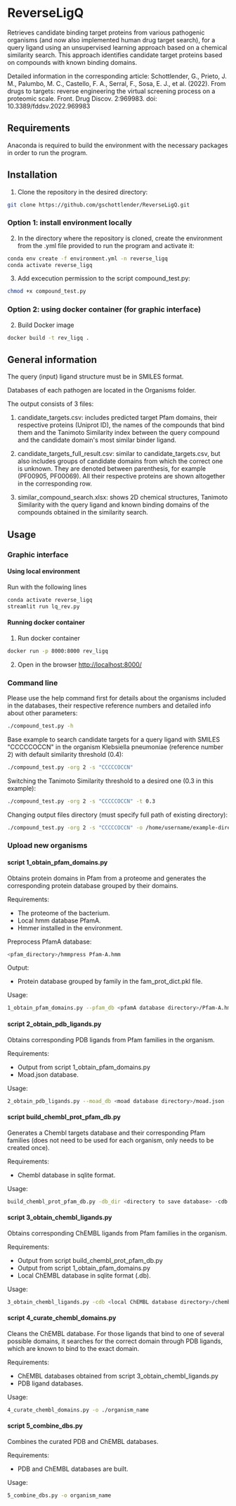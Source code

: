 # ReverseLigQ
Retrieves candidate binding target proteins from various pathogenic organisms (and now also implemented human drug target search), for a query ligand using an unsupervised learning approach based on a chemical similarity search. This approach identifies candidate target proteins based on compounds with known binding domains.

Detailed information in the corresponding article: Schottlender, G., Prieto, J. M., Palumbo, M. C., Castello, F. A., Serral, F., Sosa, E. J., et al. (2022). From drugs to targets: reverse engineering the virtual screening process on a proteomic scale. Front. Drug Discov. 2:969983. doi: 10.3389/fddsv.2022.969983

## Requirements
Anaconda is required to build the environment with the necessary packages in order to run the program.
 

## Installation
1. Clone the repository in the desired directory:
```sh
git clone https://github.com/gschottlender/ReverseLigQ.git
```
### Option 1: install environment locally
2. In the directory where the repository is cloned, create the environment from the .yml file provided to run the program and activate it:

```sh
conda env create -f environment.yml -n reverse_ligq
conda activate reverse_ligq
```
3. Add excecution permission to the script compound_test.py:
```sh
chmod +x compound_test.py
```

### Option 2: using docker container (for graphic interface)
2. Build Docker image
```sh
docker build -t rev_ligq .
```

## General information
The query (input) ligand structure must be in SMILES format.

Databases of each pathogen are located in the Organisms folder.

The output consists of 3 files:

1. candidate_targets.csv: includes predicted target Pfam domains, their respective proteins (Uniprot ID), the names of the compounds that bind them and the Tanimoto Similarity index between the query compound and the candidate domain's most similar binder ligand.

2. candidate_targets_full_result.csv: similar to candidate_targets.csv, but also includes groups of candidate domains from which the correct one is unknown. They are denoted between parenthesis, for example (PF00905, PF00069). All their respective proteins are shown altogether in the corresponding row.

3. similar_compound_search.xlsx: shows 2D chemical structures, Tanimoto Similarity with the query ligand and known binding domains of the compounds obtained in the similarity search.

## Usage

### Graphic interface
#### Using local environment
Run with the following lines
```sh
conda activate reverse_ligq
streamlit run lq_rev.py
```

#### Running docker container
1. Run docker container
```sh
docker run -p 8000:8000 rev_ligq
```
2. Open in the browser [http://localhost:8000/](http://localhost:8000/)

### Command line
Please use the help command first for details about the organisms included in the databases, their respective reference numbers and detailed info about other parameters:
```sh
./compound_test.py -h
```
Base example to search candidate targets for a query ligand with SMILES "CCCCCOCCN" in the organism Klebsiella pneumoniae (reference number 2) with default similarity threshold (0.4): 
```sh
./compound_test.py -org 2 -s "CCCCCOCCN"
```
Switching the Tanimoto Similarity threshold to a desired one (0.3 in this example):
```sh
./compound_test.py -org 2 -s "CCCCCOCCN" -t 0.3
```
Changing output files directory (must specify full path of existing directory):
```sh
./compound_test.py -org 2 -s "CCCCCOCCN" -o /home/username/example-directory/
```

### Upload new organisms

#### script 1_obtain_pfam_domains.py

Obtains protein domains in Pfam from a proteome and generates the corresponding protein database grouped by their domains.

Requirements: 
- The proteome of the bacterium.
- Local hmm database PfamA.
- Hmmer installed in the environment.

Preprocess PfamA database:
```sh
<pfam_directory>/hmmpress Pfam-A.hmm
```

Output:
- Protein database grouped by family in the fam_prot_dict.pkl file.

Usage:
```sh
1_obtain_pfam_domains.py --pfam_db <pfamA database directory>/Pfam-A.hmm -i ./<organism proteome directory>/organism_proteome.fasta -o ./organism_name
```

#### script 2_obtain_pdb_ligands.py

Obtains corresponding PDB ligands from Pfam families in the organism.

Requirements:
- Output from script 1_obtain_pfam_domains.py
- Moad.json database.

Usage: 

```sh
2_obtain_pdb_ligands.py --moad_db <moad database directory>/moad.json -o ./organism_name
```
#### script build_chembl_prot_pfam_db.py

Generates a Chembl targets database and their corresponding Pfam families (does not need to be used for each organism, only needs to be created once).

Requirements:
- Chembl database in sqlite format.

Usage:

```sh
build_chembl_prot_pfam_db.py -db_dir <directory to save database> -cdb <chembl database directory>/chembl_<version>.db
```

#### script 3_obtain_chembl_ligands.py

Obtains corresponding ChEMBL ligands from Pfam families in the organism.

Requirements:
- Output from script build_chembl_prot_pfam_db.py
- Output from script 1_obtain_pfam_domains.py 
- Local ChEMBL database in sqlite format (.db).

Usage:

```sh
3_obtain_chembl_ligands.py -cdb <local ChEMBL database directory>/chembl_32.db -tdb <directory to store ChEMBL targets database and Pfam families> -o ./organism_name
```

#### script 4_curate_chembl_domains.py

Cleans the ChEMBL database. For those ligands that bind to one of several possible domains, it searches for the correct domain through PDB ligands, which are known to bind to the exact domain.

Requirements:
- ChEMBL databases obtained from script 3_obtain_chembl_ligands.py
- PDB ligand databases.

Usage:

```sh
4_curate_chembl_domains.py -o ./organism_name
```

#### script 5_combine_dbs.py

Combines the curated PDB and ChEMBL databases.

Requirements:
- PDB and ChEMBL databases are built.

Usage:

```sh
5_combine_dbs.py -o organism_name
```

